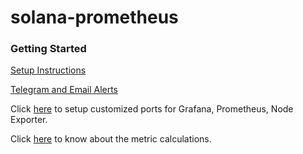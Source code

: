 # solana-prometheus

### Getting Started

[Setup Instructions](./INSTRUCTIONS.md)

[Telegram and Email Alerts](./docs/alerts-commands.md)

Click [here](./docs/custom-port.md) to setup customized ports for Grafana, Prometheus, Node Exporter.

Click [here](./docs/metric-cal.md) to know about the metric calculations.